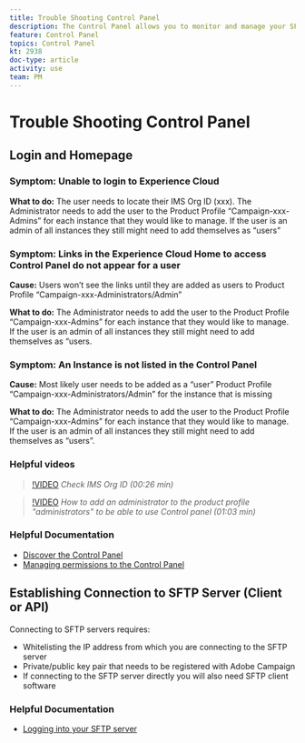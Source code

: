 ```yaml
---
title: Trouble Shooting Control Panel
description: The Control Panel allows you to monitor and manage your SFTP storage by instance and whitelist IP addresses.
feature: Control Panel
topics: Control Panel
kt: 2938
doc-type: article
activity: use
team: PM
---
```


# Trouble Shooting Control Panel

## Login and Homepage

### Symptom: Unable to login to Experience Cloud

**What to do:**
The user needs to locate their IMS Org ID (xxx). The Administrator needs to add the user to the Product Profile “Campaign-xxx-Admins”  for each instance that they would like to manage. If the user is an admin of all instances they still might need to add themselves as “users” 

### Symptom: Links in the Experience Cloud Home to access Control Panel do not appear for a user 

**Cause:**
Users won’t see the links until they are added as users to Product Profile “Campaign-xxx-Administrators/Admin”

**What to do:**
The Administrator needs to add the user to the Product Profile “Campaign-xxx-Admins”  for each instance that they would like to manage. If the user is an admin of all instances they still might need to add themselves as “users. 

### Symptom: An Instance is not listed in the Control Panel

**Cause:**
Most likely user needs to be added as a “user” Product Profile “Campaign-xxx-Administrators/Admin” for the instance that is missing

**What to do:** 
The Administrator needs to add the user to the Product Profile “Campaign-xxx-Admins”  for each instance that they would like to manage. If the user is an admin of all instances they still might need to add themselves as “users”.

### Helpful videos

>[!VIDEO](https://video.tv.adobe.com/v/27183?quality=12)
*Check IMS Org ID (00:26 min)*

>[!VIDEO](https://video.tv.adobe.com/v/27147?quality=12)
*How to add an administrator to the product profile "administrators" to be able to use Control panel (01:03 min)*

### Helpful Documentation

* [Discover the Control Panel](https://helpx.adobe.com/campaign/kb/control-panel-overview.html)
* [Managing permissions to the Control Panel](https://helpx.adobe.com/campaign/kb/control-panel-access.html)

## Establishing Connection to SFTP Server (Client or API)

Connecting to SFTP servers requires:

* Whitelisting the IP address from which you are connecting to the SFTP server  
* Private/public key pair that needs to be registered with Adobe Campaign
* If connecting to the SFTP server directly you will also need SFTP client software

### Helpful Documentation

* [Logging into your SFTP server](https://helpx.adobe.com/campaign/kb/control-panel-sftp.html#LoggingintoyourSFTPserver)
  
